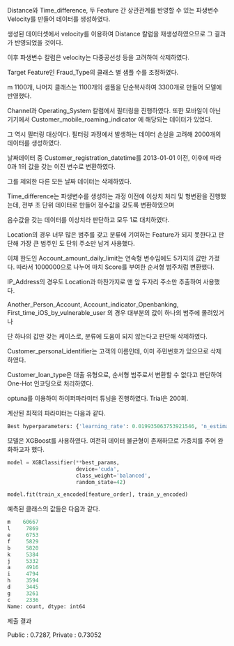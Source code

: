 Distance와 Time_difference, 두 Feature 간 상관관계를 반영할 수 있는 파생변수 Velocity를 만들어 데이터를 생성하였다.

생성된 데이터셋에서 velocity를 이용하여 Distance 칼럼을 재생성하였으므로 그 결과가 반영되었을 것이다.

이후 파생변수 칼럼은 velocity는 다중공선성 등을 고려하여 삭제하였다.

Target Feature인 Fraud_Type의 클래스 별 샘플 수를 조정하였다.

m 1100개, 나머지 클래스는 1100개의 샘플을 단순복사하여 3300개로 만들어 모델에 반영했다.

Channel과 Operating_System 칼럼에서 필터링을 진행하였다.  또한 모바일이 아닌 기기에서 Customer_mobile_roaming_indicator 에 해당되는 데이터가 있었다.

그 역시 필터링 대상이다. 필터링 과정에서 발생하는 데이터 손실을 고려해 2000개의 데이터를 생성하였다.

날짜데이터 중 Customer_registration_datetime를 2013-01-01 이전, 이후에 따라 0과 1의 값을 갖는 이진 변수로 변환하였다.

그를 제외한 다른 모든 날짜 데이터는 삭제하였다.

Time_difference는 파생변수를 생성하는 과정 이전에 이상치 처리 및 형변환을 진행했는데, 전부 초 단위 데이터로 만들어 정수값을 갖도록 변환하였으며

음수값을 갖는 데이터를 이상치라 판단하고 모두 1로 대치하였다.

Location의 경우 너무 많은 범주를 갖고 분류에 기여하는 Feature가 되지 못한다고 판단해 가장 큰 범주인 도 단위 주소만 남겨 사용했다.

이체 한도인 Account_amount_daily_limit는 연속형 변수임에도 5가지의 값만 가졌다. 따라서 1000000으로 나누어 마치 Score를 부여한 순서형 범주처럼 변환했다.

IP_Address의 경우도 Location과 마찬가지로 맨 앞 두자리 주소만 추출하여 사용했다.

Another_Person_Account, Account_indicator_Openbanking, First_time_iOS_by_vulnerable_user 의 경우 대부분의 값이 하나의 범주에 몰려있거나

단 하나의 값만 갖는 케이스로, 분류에 도움이 되지 않는다고 판단해 삭제하였다.

Customer_personal_identifier는 고객의 이름인데, 이미 주민번호가 있으므로 삭제하였다.

Customer_loan_type은 대출 유형으로, 순서형 범주로서 변환할 수 없다고 판단하여 One-Hot 인코딩으로 처리하였다.

optuna를 이용하여 하이퍼파라미터 튜닝을 진행하였다. Trial은 200회.

계산된 최적의 파라미터는 다음과 같다.

```python
Best hyperparameters: {'learning_rate': 0.019935063753921546, 'n_estimators': 1209, 'max_depth': 21, 'gamma': 0.13021237049313528, 'min_child_weight': 1.0037029366354757, 'subsample': 0.9397452843795323, 'colsample_bytree': 0.5483858560356617, 'reg_lambda': 0.09062574910114087, 'reg_alpha': 0.23614577547483448, 'scale_pos_weight': 5.421487621314032, 'max_delta_step': 9.323657555341919}
```

모델은 XGBoost를 사용하였다. 여전히 데이터 불균형이 존재하므로 가중치를 주어 완화하고자 했다.

```python
model = XGBClassifier(**best_params,
                      device='cuda',
                      class_weight='balanced',
                      random_state=42)

model.fit(train_x_encoded[feature_order], train_y_encoded)
```

예측된 클래스의 값들은 다음과 같다.

```python
m    60667
l     7869
e     6753
f     5829
b     5820
k     5384
j     5332
a     4916
i     4794
h     3594
d     3445
g     3261
c     2336
Name: count, dtype: int64
```

제출 결과

Public : 0.7287, Private : 0.73052
